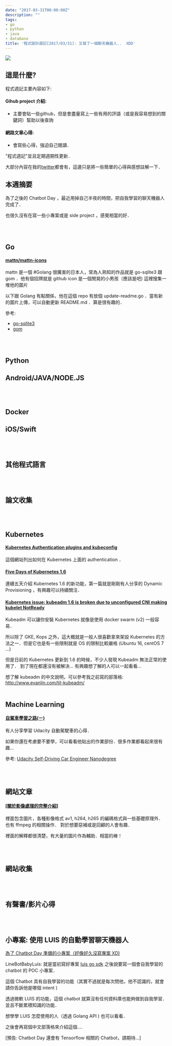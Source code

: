```yaml
---
date: "2017-03-31T00:00:00Z"
description: ""
tags:
- go
- python
- java
- database
title: '程式設計週記[2017/03/31]: 又寫了一個聊天機器人..  XDD'
---
```


![](https://github.com/kkdai/LineBotBabyLuis/raw/master/images/how_learn.PNG)

這是什麼?
-----

程式週記主要內容如下:

#### Gihub project 介紹:
- 主要會貼一些github，但是會盡量寫上一些有用的評語（或是我容易想到的關鍵詞）幫助以後查詢

#### 網路文章心得:
- 會寫些心得，強迫自己閱讀．

"程式週記"並且定期週期性更新．

大部分內容在我的[twitter](https://twitter.com/Evan_Lin)都會有，這邊只是將一些簡單的心得與感想註解一下．

本週摘要
-----

為了之後的 Chatbot Day ，最近用掉自己半夜的時間，把自我學習的聊天機器人完成了．

也很久沒有在寫一些小專案或是 side project ，感覺相當的好．


<br><br>

Go
-----


#### [mattn/mattn-icons](https://github.com/mattn/mattn-icons)

mattn 是一個 #Golang 很厲害的日本人，常為人熟知的作品就是 go-sqlite3 跟 gom ．他有個招牌就是 github icon 是一個閒晃的小男孩（應該是吧) 這裡搜集一堆他的圖片

以下跟 Golang 有點關係，他在這個 repo 有放個 update-readme.go ．當有新的圖片上傳，可以自動更新 README.md ．算是很有趣的．

參考:

- [go-sqlite3](https://github.com/mattn/go-sqlite3)
- [gom](https://github.com/mattn/gom)

<br><br>

Python
-----

Android/JAVA/NODE.JS 
-----

<br><br>


Docker
-----


iOS/Swift
-----


<br><br>

其他程式語言
-----

<br><br>

論文收集
-----

<br><br>

Kubernetes
-----

#### [Kubernetes Authentication plugins and kubeconfig](http://www.dasblinkenlichten.com/kubernetes-authentication-plugins-and-kubeconfig/)

這個網站列出如何在 Kubernetes 上面的 authentication ．

#### [Five Days of Kubernetes 1.6](http://blog.kubernetes.io/2017/03/five-days-of-kubernetes-1.6.html)

連續五天介紹 Kubernetes 1.6 的新功能，第一篇就是剛剛有人分享的 Dynamic Provisioning ，有興趣可以持續關注．


#### [Kubernetes issue: kubeadm 1.6 is broken due to unconfigured CNI making kubelet NotReady](https://github.com/kubernetes/kubernetes/issues/43815)

Kubeadm 可以讓你安裝 Kubernetes 就像是使用 docker swarm (v2) 一般容易． 

所以除了 GKE, Kops 之外，這大概就是一般人很喜歡拿來架設 Kubernetes 的方法之一．但是它也是有一些限制就是 OS 的限制比較嚴格 (Ubuntu 16, centOS 7 ...) 

但是日前的 Kubernetes 更新到 1.6 的時候，不少人發現 Kubeadm 無法正常的使用了． 到了現在都還沒有被解決... 有興趣想了解的人可以一起看看...

想了解 kubeadm 的中文說明，可以參考我之前寫的部落格: http://www.evanlin.com/til-kubeadm/
<br><br>

Machine Learning
-----

#### [自駕車學習之路(ㄧ)](https://medium.com/@hsinchengchao/%E8%87%AA%E9%A7%95%E8%BB%8A%E5%AD%B8%E7%BF%92%E4%B9%8B%E8%B7%AF-%E3%84%A7-414679336669#.o34k4wko6)

有人分享學習 Udacity 自動駕駛車的心得． 

如果你還在考慮要不要學，可以看看他貼出的作業部份．很多作業都看起來很有趣...

參考: [Udacity Self-Driving Car Engineer Nanodegree](https://www.udacity.com/course/self-driving-car-engineer-nanodegree--nd013) 


<br><br>


網站文章
-----

####  [[關於影像處理的完整介紹]](https://github.com/leandromoreira/digital_video_introduction)

裡面包含圖片，各種影像格式 av1, h264, h265 的編碼格式與一些基礎原理外．也有 ffmpeg 的相關操作． 對於想要惡補或是回顧的人會有趣．

裡面的解釋都很清楚，有大量的圖片作為輔助．相當的棒！


<br><br>


網站收集
-----


<br><br>

有聲書/影片心得
-----
	
<br><br>	

小專案: 使用 LUIS 的自動學習聊天機器人
-----


[為了 Chatbot Day 準備的小專案（好像好久沒寫專案 XD)](https://github.com/kkdai/LineBotBabyLuis)

LineBotBabyLuis: 就是當初寫好專案 [luis go sdk](https://github.com/kkdai/luis) 之後說要寫一個會自我學習的 chatbot 的 POC 小專案．

這個 Chatbot 具有自我學習的功能（其實不過就是每次問他，他不認識的，就會請你告訴他是哪個 intent ) 

透過微軟 LUIS 的功能，這個 chatbot 就算沒有任何資料庫也能夠做到自我學習．並且不斷累積知識的功能．

想學學 LUIS 怎麼使用的人（透過 Golang API ) 也可以看看．

之後會再寫個中文部落格來介紹這個....

[預告: Chatbot Day 還會有 Tensorflow 相關的 Chatbot，請期待...]